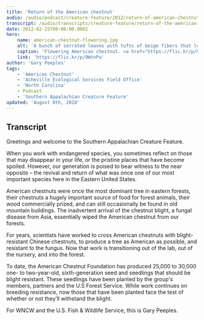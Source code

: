 ```yaml
---
title: 'Return of the American chestnut'
audio: /audio/podcast/creature-feature/2012/return-of-american-chestnut.mp3
transcript: /audio/transcripts/creature-feature/return-of-the-american-chestnut.pdf
date: 2012-02-15T00:00:00.000Z
hero:
    name: american-chestnut-flowering.jpg
    alt: 'A bunch of serrated leaves with tufts of beige fibers that look like pipe cleaners.'
    caption: 'Flowering American chestnut. <a href="https://flic.kr/p/9WtnPa">Photo</a> by Bob McInnes, CC BY 2.0.'
    link: 'https://flic.kr/p/9WtnPa'
author: 'Gary Peeples'
tags:
    - 'American Chestnut'
    - 'Asheville Ecological Services Field Office'
    - 'North Carolina'
    - Podcast
    - 'Southern Appalachian Creature Feature'
updated: 'August 8th, 2018'
---
```


## Transcript

Greetings and welcome to the Southern Appalachian Creature Feature.

When you work with endangered species, you sometimes reflect on those that may disappear in your life, or the pristine places that have become spoiled. However, our generation is poised to bear witness to the near opposite – the revival and return of what was once one of our most important species here in the Eastern United States.

American chestnuts were once the most dominant tree in eastern forests, their chestnuts a hugely important source of food for forest animals, their wood commercially prized, and can still occasionally be found in old mountain buildings. The inadvertent arrival of the chestnut blight, a fungal disease from Asia, essentially wiped the American chestnut from our forests.

For years, scientists have worked to cross American chestnuts with blight-resistant Chinese chestnuts, to produce a tree as American as possible, and resistant to the fungus. Now that work is transitioning out of the lab, out of the nursery, and into the forest.

To date, the American Chestnut Foundation has produced 25,000 to 30,000 one- to two-year-old, sixth-generation seed and seedlings that should be blight resistant. These seedlings have been planted by the group's members, partners and the U.S Forest Service. While work continues on breeding resistance, now those that have been planted face the test of whether or not they’ll withstand the blight.

For WNCW and the U.S. Fish & Wildlife Service, this is Gary Peeples.